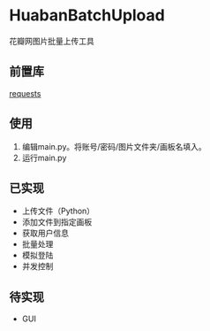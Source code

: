 # HuabanBatchUpload
花瓣网图片批量上传工具

## 前置库
[requests](https://github.com/kennethreitz/requests/)

## 使用
1. 编辑main.py。将账号/密码/图片文件夹/画板名填入。
5. 运行main.py

## 已实现
+ 上传文件（Python）
+ 添加文件到指定画板
+ 获取用户信息
+ 批量处理
+ 模拟登陆
+ 并发控制

## 待实现
+ GUI
